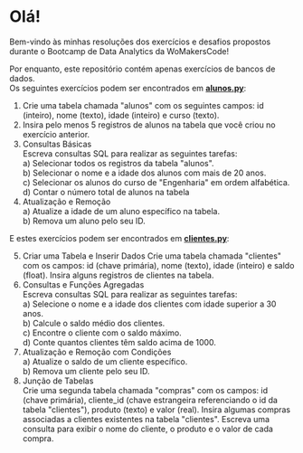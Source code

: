# Olá!

Bem-vindo às minhas resoluções dos exercícios e desafios propostos durante o Bootcamp de Data Analytics da WoMakersCode!

Por enquanto, este repositório contém apenas exercícios de bancos de dados.  
Os seguintes exercícios podem ser encontrados em **[alunos.py](https://github.com/anaroyer/bootcamp-womakers-code/blob/main/exercícios-banco-de-dados/alunos.py)**:
1. Crie uma tabela chamada "alunos" com os seguintes campos: id
(inteiro), nome (texto), idade (inteiro) e curso (texto).
2. Insira pelo menos 5 registros de alunos na tabela que você criou no
exercício anterior.
3. Consultas Básicas  
Escreva consultas SQL para realizar as seguintes tarefas:  
a) Selecionar todos os registros da tabela "alunos".  
b) Selecionar o nome e a idade dos alunos com mais de 20 anos.  
c) Selecionar os alunos do curso de "Engenharia" em ordem
alfabética.  
d) Contar o número total de alunos na tabela 
4. Atualização e Remoção  
a) Atualize a idade de um aluno específico na tabela.  
b) Remova um aluno pelo seu ID.

E estes exercícios podem ser encontrados em **[clientes.py](https://github.com/anaroyer/bootcamp-womakers-code/blob/main/exercícios-banco-de-dados/clientes.py)**:

5. Criar uma Tabela e Inserir Dados
Crie uma tabela chamada "clientes" com os campos: id (chave
primária), nome (texto), idade (inteiro) e saldo (float). Insira alguns
registros de clientes na tabela.
6. Consultas e Funções Agregadas  
Escreva consultas SQL para realizar as seguintes tarefas:  
a) Selecione o nome e a idade dos clientes com idade superior a
30 anos.  
b) Calcule o saldo médio dos clientes.  
c) Encontre o cliente com o saldo máximo.  
d) Conte quantos clientes têm saldo acima de 1000.  
7. Atualização e Remoção com Condições  
a) Atualize o saldo de um cliente específico.  
b) Remova um cliente pelo seu ID.  
8. Junção de Tabelas  
Crie uma segunda tabela chamada "compras" com os campos: id
(chave primária), cliente_id (chave estrangeira referenciando o id
da tabela "clientes"), produto (texto) e valor (real). Insira algumas
compras associadas a clientes existentes na tabela "clientes".
Escreva uma consulta para exibir o nome do cliente, o produto e o
valor de cada compra.